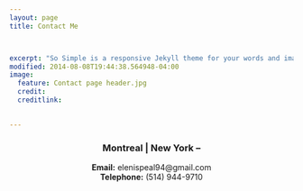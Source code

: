 ```yaml
---
layout: page
title: Contact Me



excerpt: "So Simple is a responsive Jekyll theme for your words and images."
modified: 2014-08-08T19:44:38.564948-04:00
image:
  feature: Contact page header.jpg
  credit: 
  creditlink: 

  
---
```

  <center> <h3>Montreal | New York &#8211; </h3></center>
  <center><strong>Email:</strong> elenispeal94@gmail.com</center>
  <center><strong>Telephone:</strong> (514) 944-9710 </center>
  

     

   
   




[^1]: Example: *domain.com/category-name/post-title*